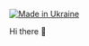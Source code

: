 [![Made in Ukraine](https://img.shields.io/badge/made_in-Ukraine-ffd700.svg?labelColor=0057b7)](https://stand-with-ukraine.pp.ua)


Hi there 👋
